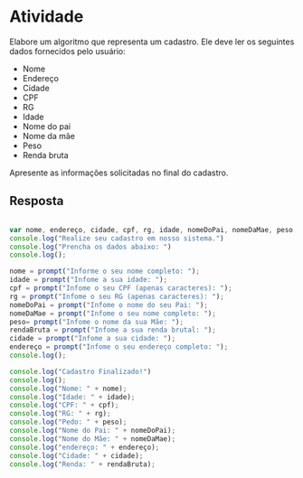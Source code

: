 # Atividade

Elabore um algoritmo que representa um cadastro. Ele deve ler os seguintes dados fornecidos pelo usuário:

- Nome
- Endereço
- Cidade
- CPF
- RG
- Idade
- Nome do pai
- Nome da mãe
- Peso
- Renda bruta

Apresente as informações solicitadas no final do cadastro.

## Resposta

``` javascript

var nome, endereço, cidade, cpf, rg, idade, nomeDoPai, nomeDaMae, peso, rendaBruta;
console.log("Realize seu cadastro em nosso sistema.")
console.log("Prencha os dados abaixo: ")
console.log();

nome = prompt("Informe o seu nome completo: ");
idade = prompt("Infome a sua idade: ");
cpf = prompt("Infome o seu CPF (apenas caracteres): ");
rg = prompt("Infome o seu RG (apenas caracteres): ");
nomeDoPai = prompt("Infome o nome do seu Pai: ");
nomeDaMae = prompt("Infome o seu nome completo: ");
peso= prompt("Infome o nome da sua Mãe: ");
rendaBruta = prompt("Infome a sua renda brutal: ");
cidade = prompt("Infome a sua cidade: ");
endereço = prompt("Infome o seu endereço completo: ");
console.log();

console.log("Cadastro Finalizado!")
console.log();
console.log("Nome: " + nome);
console.log("Idade: " + idade);
console.log("CPF: " + cpf);
console.log("RG: " + rg);
console.log("Pedo: " + peso);
console.log("Nome do Pai: " + nomeDoPai);
console.log("Nome do Mãe: " + nomeDaMae);
console.log("endereço: " + endereço);
console.log("Cidade: " + cidade);
console.log("Renda: " + rendaBruta);

```

